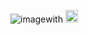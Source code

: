 ![image](https://user-images.githubusercontent.com/90204593/132948526-cb66e216-d373-4cc1-9d87-c5855ea0a371.png)with <img src="https://your-image-url.type" width="20" height="20">

